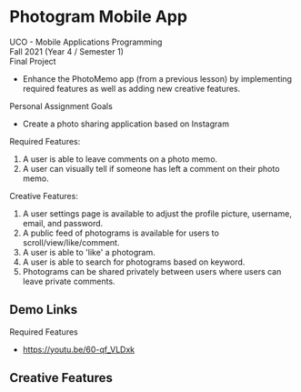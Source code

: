 # Photogram Mobile App

UCO - Mobile Applications Programming <br />
Fall 2021 (Year 4 / Semester 1) <br />
Final Project
 - Enhance the PhotoMemo app (from a previous lesson) by implementing required features as well as adding new creative features.

Personal Assignment Goals
 - Create a photo sharing application based on Instagram

Required Features:
 1. A user is able to leave comments on a photo memo.
 2. A user can visually tell if someone has left a comment on their photo memo.

Creative Features:
 1. A user settings page is available to adjust the profile picture, username, email, and password.
 2. A public feed of photograms is available for users to scroll/view/like/comment.
 3. A user is able to 'like' a photogram.
 4. A user is able to search for photograms based on keyword.
 5. Photograms can be shared privately between users where users can leave private comments.

## Demo Links
Required Features
 - https://youtu.be/60-qf_VLDxk

Creative Features
 - 
 
